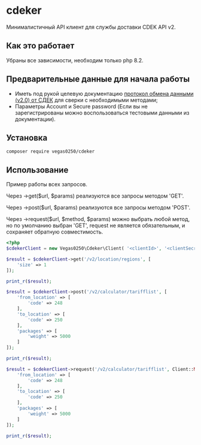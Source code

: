 # cdeker

Минималистичный API клиент для службы доставки CDEK API v2.

## Как это работает

Убраны все зависимости, необходим только php 8.2.

## Предварительные данные для начала работы
* Иметь под рукой целевую документацию [протокол обмена данными (v2.0) от СДЕК](https://api-docs.cdek.ru/)
для сверки с необходимыми методами;
* Параметры Account и Secure password (Если вы не зарегистрированы можно воспользоваться тестовыми данными 
из документации).

## Установка
```console
composer require vegas0250/cdeker
```

## Использование

Пример работы всех запросов.

Через ->get(\$url, \$params) реализуются все запросы методом 'GET'.

Через ->post(\$url, \$params) реализуются все запросы методом 'POST'.

Через ->request(\$url, \$method, \$params) можно выбрать любой метод, но по умолчанию выбран 'GET', request 
не является обязательным, и сохраняет обратную совместимость.
 
```php
<?php
$cdekerClient = new Vegas0250\Cdeker\Client( '<clientId>', '<clientSecret>');

$result = $cdekerClient->get('/v2/location/regions', [
    'size' => 1
]);

print_r($result);

$result = $cdekerClient->post('/v2/calculator/tarifflist', [
    'from_location' => [
        'code' => 248
    ],
    'to_location' => [
        'code' => 250
    ],
    'packages' => [
        'weight' => 5000
    ]
]);

print_r($result);

$result = $cdekerClient->request('/v2/calculator/tarifflist', Client::METHOD_POST, [
    'from_location' => [
        'code' => 248
    ],
    'to_location' => [
        'code' => 250
    ],
    'packages' => [
        'weight' => 5000
    ]
]);

print_r($result);

```